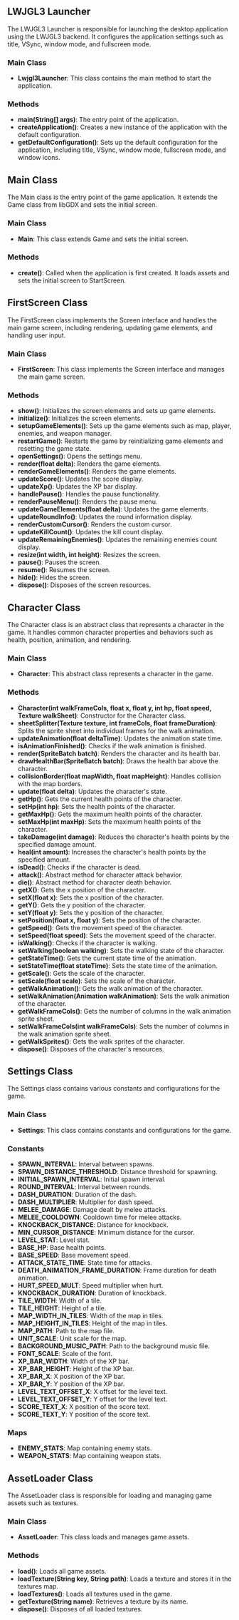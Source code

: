 ## LWJGL3 Launcher

The LWJGL3 Launcher is responsible for launching the desktop application using the LWJGL3 backend. It configures the application settings such as title, VSync, window mode, and fullscreen mode.

### Main Class

- **Lwjgl3Launcher**: This class contains the main method to start the application.

### Methods

- **main(String[] args)**: The entry point of the application.
- **createApplication()**: Creates a new instance of the application with the default configuration.
- **getDefaultConfiguration()**: Sets up the default configuration for the application, including title, VSync, window mode, fullscreen mode, and window icons.

## Main Class

The Main class is the entry point of the game application. It extends the Game class from libGDX and sets the initial screen.

### Main Class

- **Main**: This class extends Game and sets the initial screen.

### Methods

- **create()**: Called when the application is first created. It loads assets and sets the initial screen to StartScreen.

## FirstScreen Class

The FirstScreen class implements the Screen interface and handles the main game screen, including rendering, updating game elements, and handling user input.

### Main Class

- **FirstScreen**: This class implements the Screen interface and manages the main game screen.

### Methods

- **show()**: Initializes the screen elements and sets up game elements.
- **initialize()**: Initializes the screen elements.
- **setupGameElements()**: Sets up the game elements such as map, player, enemies, and weapon manager.
- **restartGame()**: Restarts the game by reinitializing game elements and resetting the game state.
- **openSettings()**: Opens the settings menu.
- **render(float delta)**: Renders the game elements.
- **renderGameElements()**: Renders the game elements.
- **updateScore()**: Updates the score display.
- **updateXp()**: Updates the XP bar display.
- **handlePause()**: Handles the pause functionality.
- **renderPauseMenu()**: Renders the pause menu.
- **updateGameElements(float delta)**: Updates the game elements.
- **updateRoundInfo()**: Updates the round information display.
- **renderCustomCursor()**: Renders the custom cursor.
- **updateKillCount()**: Updates the kill count display.
- **updateRemainingEnemies()**: Updates the remaining enemies count display.
- **resize(int width, int height)**: Resizes the screen.
- **pause()**: Pauses the screen.
- **resume()**: Resumes the screen.
- **hide()**: Hides the screen.
- **dispose()**: Disposes of the screen resources.

## Character Class

The Character class is an abstract class that represents a character in the game. It handles common character properties and behaviors such as health, position, animation, and rendering.

### Main Class

- **Character**: This abstract class represents a character in the game.

### Methods

- **Character(int walkFrameCols, float x, float y, int hp, float speed, Texture walkSheet)**: Constructor for the Character class.
- **sheetSplitter(Texture texture, int frameCols, float frameDuration)**: Splits the sprite sheet into individual frames for the walk animation.
- **updateAnimation(float deltaTime)**: Updates the animation state time.
- **isAnimationFinished()**: Checks if the walk animation is finished.
- **render(SpriteBatch batch)**: Renders the character and its health bar.
- **drawHealthBar(SpriteBatch batch)**: Draws the health bar above the character.
- **collisionBorder(float mapWidth, float mapHeight)**: Handles collision with the map borders.
- **update(float delta)**: Updates the character's state.
- **getHp()**: Gets the current health points of the character.
- **setHp(int hp)**: Sets the health points of the character.
- **getMaxHp()**: Gets the maximum health points of the character.
- **setMaxHp(int maxHp)**: Sets the maximum health points of the character.
- **takeDamage(int damage)**: Reduces the character's health points by the specified damage amount.
- **heal(int amount)**: Increases the character's health points by the specified amount.
- **isDead()**: Checks if the character is dead.
- **attack()**: Abstract method for character attack behavior.
- **die()**: Abstract method for character death behavior.
- **getX()**: Gets the x position of the character.
- **setX(float x)**: Sets the x position of the character.
- **getY()**: Gets the y position of the character.
- **setY(float y)**: Sets the y position of the character.
- **setPosition(float x, float y)**: Sets the position of the character.
- **getSpeed()**: Gets the movement speed of the character.
- **setSpeed(float speed)**: Sets the movement speed of the character.
- **isWalking()**: Checks if the character is walking.
- **setWalking(boolean walking)**: Sets the walking state of the character.
- **getStateTime()**: Gets the current state time of the animation.
- **setStateTime(float stateTime)**: Sets the state time of the animation.
- **getScale()**: Gets the scale of the character.
- **setScale(float scale)**: Sets the scale of the character.
- **getWalkAnimation()**: Gets the walk animation of the character.
- **setWalkAnimation(Animation<TextureRegion> walkAnimation)**: Sets the walk animation of the character.
- **getWalkFrameCols()**: Gets the number of columns in the walk animation sprite sheet.
- **setWalkFrameCols(int walkFrameCols)**: Sets the number of columns in the walk animation sprite sheet.
- **getWalkSprites()**: Gets the walk sprites of the character.
- **dispose()**: Disposes of the character's resources.

## Settings Class

The Settings class contains various constants and configurations for the game.

### Main Class

- **Settings**: This class contains constants and configurations for the game.

### Constants

- **SPAWN_INTERVAL**: Interval between spawns.
- **SPAWN_DISTANCE_THRESHOLD**: Distance threshold for spawning.
- **INITIAL_SPAWN_INTERVAL**: Initial spawn interval.
- **ROUND_INTERVAL**: Interval between rounds.
- **DASH_DURATION**: Duration of the dash.
- **DASH_MULTIPLIER**: Multiplier for dash speed.
- **MELEE_DAMAGE**: Damage dealt by melee attacks.
- **MELEE_COOLDOWN**: Cooldown time for melee attacks.
- **KNOCKBACK_DISTANCE**: Distance for knockback.
- **MIN_CURSOR_DISTANCE**: Minimum distance for the cursor.
- **LEVEL_STAT**: Level stat.
- **BASE_HP**: Base health points.
- **BASE_SPEED**: Base movement speed.
- **ATTACK_STATE_TIME**: State time for attacks.
- **DEATH_ANIMATION_FRAME_DURATION**: Frame duration for death animation.
- **HURT_SPEED_MULT**: Speed multiplier when hurt.
- **KNOCKBACK_DURATION**: Duration of knockback.
- **TILE_WIDTH**: Width of a tile.
- **TILE_HEIGHT**: Height of a tile.
- **MAP_WIDTH_IN_TILES**: Width of the map in tiles.
- **MAP_HEIGHT_IN_TILES**: Height of the map in tiles.
- **MAP_PATH**: Path to the map file.
- **UNIT_SCALE**: Unit scale for the map.
- **BACKGROUND_MUSIC_PATH**: Path to the background music file.
- **FONT_SCALE**: Scale of the font.
- **XP_BAR_WIDTH**: Width of the XP bar.
- **XP_BAR_HEIGHT**: Height of the XP bar.
- **XP_BAR_X**: X position of the XP bar.
- **XP_BAR_Y**: Y position of the XP bar.
- **LEVEL_TEXT_OFFSET_X**: X offset for the level text.
- **LEVEL_TEXT_OFFSET_Y**: Y offset for the level text.
- **SCORE_TEXT_X**: X position of the score text.
- **SCORE_TEXT_Y**: Y position of the score text.

### Maps

- **ENEMY_STATS**: Map containing enemy stats.
- **WEAPON_STATS**: Map containing weapon stats.

## AssetLoader Class

The AssetLoader class is responsible for loading and managing game assets such as textures.

### Main Class

- **AssetLoader**: This class loads and manages game assets.

### Methods

- **load()**: Loads all game assets.
- **loadTexture(String key, String path)**: Loads a texture and stores it in the textures map.
- **loadTextures()**: Loads all textures used in the game.
- **getTexture(String name)**: Retrieves a texture by its name.
- **dispose()**: Disposes of all loaded textures.
